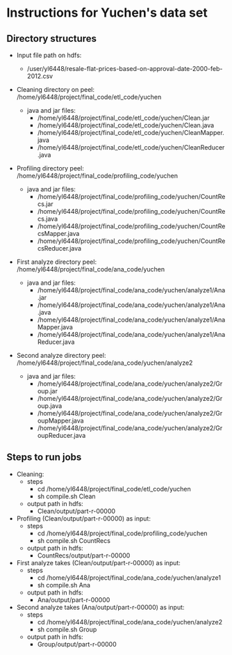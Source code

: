 # Instructions for Yuchen's data set

## Directory structures
- Input file path on hdfs:
  - /user/yl6448/resale-flat-prices-based-on-approval-date-2000-feb-2012.csv


- Cleaning directory on peel: /home/yl6448/project/final_code/etl_code/yuchen
  - java and jar files: 
    - /home/yl6448/project/final_code/etl_code/yuchen/Clean.jar 
    - /home/yl6448/project/final_code/etl_code/yuchen/Clean.java
    - /home/yl6448/project/final_code/etl_code/yuchen/CleanMapper.java
    - /home/yl6448/project/final_code/etl_code/yuchen/CleanReducer.java


- Profiling directory peel: /home/yl6448/project/final_code/profiling_code/yuchen
  - java and jar files: 
    - /home/yl6448/project/final_code/profiling_code/yuchen/CountRecs.jar 
    - /home/yl6448/project/final_code/profiling_code/yuchen/CountRecs.java
    - /home/yl6448/project/final_code/profiling_code/yuchen/CountRecsMapper.java
    - /home/yl6448/project/final_code/profiling_code/yuchen/CountRecsReducer.java


- First analyze directory peel: /home/yl6448/project/final_code/ana_code/yuchen
  - java and jar files: 
    - /home/yl6448/project/final_code/ana_code/yuchen/analyze1/Ana.jar 
    - /home/yl6448/project/final_code/ana_code/yuchen/analyze1/Ana.java
    - /home/yl6448/project/final_code/ana_code/yuchen/analyze1/AnaMapper.java
    - /home/yl6448/project/final_code/ana_code/yuchen/analyze1/AnaReducer.java


- Second analyze directory peel: /home/yl6448/project/final_code/ana_code/yuchen/analyze2
  - java and jar files: 
    - /home/yl6448/project/final_code/ana_code/yuchen/analyze2/Group.jar 
    - /home/yl6448/project/final_code/ana_code/yuchen/analyze2/Group.java
    - /home/yl6448/project/final_code/ana_code/yuchen/analyze2/GroupMapper.java
    - /home/yl6448/project/final_code/ana_code/yuchen/analyze2/GroupReducer.java


## Steps to run jobs
- Cleaning:
  - steps
    - cd /home/yl6448/project/final_code/etl_code/yuchen
    - sh compile.sh Clean
  - output path in hdfs:
    - Clean/output/part-r-00000
- Profiling (Clean/output/part-r-00000) as input:
  - steps
    - cd /home/yl6448/project/final_code/profiling_code/yuchen
    - sh compile.sh CountRecs
  - output path in hdfs:
    - CountRecs/output/part-r-00000
- First analyze takes (Clean/output/part-r-00000) as input:
  - steps
    - cd /home/yl6448/project/final_code/ana_code/yuchen/analyze1
    - sh compile.sh Ana 
  - output path in hdfs:
    - Ana/output/part-r-00000
- Second analyze takes (Ana/output/part-r-00000) as input:
  - steps
    - cd /home/yl6448/project/final_code/ana_code/yuchen/analyze2
    - sh compile.sh Group
  - output path in hdfs:
    - Group/output/part-r-00000
